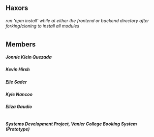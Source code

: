 ## Haxors
###### run 'npm install' while at either the frontend or backend directory after forking/cloning to install all modules
#
## Members
##### Jonnie Klein Quezada
##### Kevin Hirsh
##### Elie Sader
##### Kyle Nancoo
##### Eliza Gaudio
#
##### Systems Development Project, Vanier College Booking System (Prototype)
